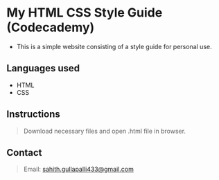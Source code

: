 # My HTML CSS Style Guide (Codecademy)
+ This is a simple website consisting of a style guide for personal use.
## Languages used
+ HTML
+ CSS
## Instructions
> Download necessary files and open .html file in browser.
## Contact
> Email: sahith.gullapalli433@gmail.com